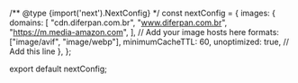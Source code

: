 /** @type {import('next').NextConfig} */
const nextConfig = {
  images: {
    domains: [
      "cdn.diferpan.com.br",
      "www.diferpan.com.br",
      "https://m.media-amazon.com",
    ], // Add your image hosts here
    formats: ["image/avif", "image/webp"],
    minimumCacheTTL: 60,
    unoptimized: true, // Add this line
  },
};

export default nextConfig;
